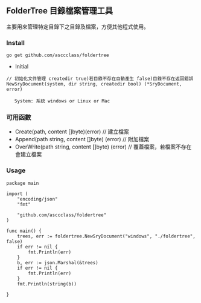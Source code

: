 ## FolderTree 目錄檔案管理工具
主要用來管理特定目錄下之目錄及檔案，方便其他程式使用。

### Install
```
go get github.com/asccclass/foldertree
```

* Initial

```
// 初始化文件管理 createdir true)若目錄不存在自動產生 false)目錄不存在返回錯誤
NewSryDocument(system, dir string, createdir bool) (*SryDocument, error)

   System: 系統 windows or Linux or Mac
```

### 可用函數
* Create(path, content []byte)(error)			// 建立檔案
* Append(path string, content []byte) (error)		// 附加檔案
* OverWrite(path string, content []byte) (error)	// 覆蓋檔案，若檔案不存在會建立檔案

### Usage
```
package main

import (
	"encoding/json"
	"fmt"

	"github.com/asccclass/foldertree"
)

func main() {
	trees, err := foldertree.NewSryDocument("windows", "./foldertree", false)
	if err != nil {
		fmt.Println(err)
	}
	b, err := json.Marshal(&trees)
	if err != nil {
		fmt.Println(err)
	}
	fmt.Println(string(b))

}
```
